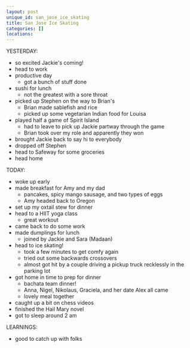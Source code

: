 ```yaml
---
layout: post
unique_id: san_jose_ice_skating
title: San Jose Ice Skating
categories: []
locations: 
---
```


YESTERDAY:
* so excited Jackie's coming!
* head to work
* productive day
  * got a bunch of stuff done
* sushi for lunch
  * not the greatest with a sore throat
* picked up Stephen on the way to Brian's
  * Brian made sablefish and rice
  * picked up some vegetarian Indian food for Louisa
* played half a game of Spirit Island
  * had to leave to pick up Jackie partway through the game
  * Brian took over my role and apparently they won
* brought Jackie back to say hi to everybody
* dropped off Stephen
* head to Safeway for some groceries
* head home

TODAY:
* woke up early
* made breakfast for Amy and my dad
  * pancakes, spicy mango sausage, and two types of eggs
  * Amy headed back to Oregon
* set up my oxtail stew for dinner
* head to a HIIT yoga class
  * great workout
* came back to do some work
* made dumplings for lunch
  * joined by Jackie and Sara (Madaan)
* head to ice skating!
  * took a few minutes to get comfy again
  * tried out some backwards crossovers
  * almost got hit by a couple driving a pickup truck recklessly in the parking lot
* got home in time to prep for dinner
  * bachata team dinner!
  * Anna, Nigel, Nikolaus, Graciela, and her date Alex all came
  * lovely meal together
* caught up a bit on chess videos
* finished the Hail Mary novel
* got to sleep around 2 am
 
LEARNINGS:
* good to catch up with folks

